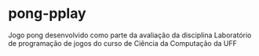 # pong-pplay
Jogo pong desenvolvido como parte da avaliação da disciplina Laboratório de programação de jogos do curso de Ciência da Computação da UFF
